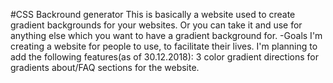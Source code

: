 #CSS Backround generator
This is basically a website used to create gradient backgrounds for your websites. Or you can take it and use for anything else which you want to have a gradient background for.
-Goals
I'm creating a website for people to use, to facilitate their lives. 
    I'm planning to add the following features(as of 30.12.2018):
        3 color gradient
        directions for gradients
        about/FAQ sections for the website.
